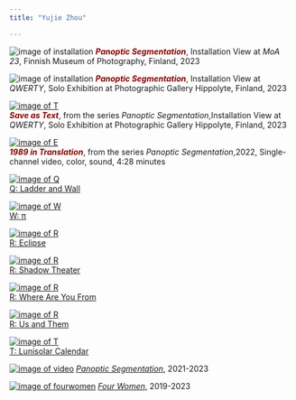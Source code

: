 ```yaml
---
title: "Yujie Zhou"

---
```


![image of installation](/images/moa23_install.jpg)
***<span style="color: #850000;">Panoptic Segmentation</span>***, Installation View at *MoA 23*, Finnish Museum of Photography, Finland, 2023

![image of installation](/images/Hippolyte/hippolyte-23.jpg)
***<span style="color: #850000;">Panoptic Segmentation</span>***, Installation View at *QWERTY*, Solo Exhibition at Photographic Gallery Hippolyte, Finland, 2023



[![image of T](/images/Hippolyte/hippolyte-saveastext.jpg)](https://yujiezhou.xyz/panoptic_segmentation/t/save-as-text/)  
***<span style="color: #850000;">Save as Text</span>***, from the series *Panoptic Segmentation*,Installation View at *QWERTY*, Solo Exhibition at Photographic Gallery Hippolyte, Finland, 2023



[![image of E](/images/QWERTY/W/1989-1.png)](https://yujiezhou.xyz/panoptic_segmentation/e/1989-in-translation/)    
***<span style="color: #850000;">1989 in Translation</span>***, from the series *Panoptic Segmentation*,2022, Single-channel video, color, sound, 4:28 minutes






[![image of Q](/images/QWERTY/Q/ladder1.jpg)](https://yujiezhou.xyz/panoptic_segmentation/q/ladder-and-wall/)    
[Q: Ladder and Wall](https://yujiezhou.xyz/panoptic_segmentation/q/ladder-and-wall/)

[![image of W](/images/QWERTY/R/flipbook.jpg)](https://yujiezhou.xyz/panoptic_segmentation/w/%CF%80/)    
[W: π](https://yujiezhou.xyz/panoptic_segmentation/w/%CF%80/)

[![image of R](/images/QWERTY/E/eclipse.jpg)](https://yujiezhou.xyz/panoptic_segmentation/r/eclipse/)    
[R: Eclipse](https://yujiezhou.xyz/panoptic_segmentation/r/eclipse/)


[![image of R](/images/QWERTY/E/shadowt-1.jpg)](https://yujiezhou.xyz/panoptic_segmentation/r/shadow-theater/)    
[R: Shadow Theater](https://yujiezhou.xyz/panoptic_segmentation/r/shadow-theater/)


[![image of R](/images/QWERTY/E/where-1.jpg)](https://yujiezhou.xyz/panoptic_segmentation/r/where-are-you-from/)    
[R: Where Are You From](https://yujiezhou.xyz/panoptic_segmentation/r/where-are-you-from/)


[![image of R](/images/QWERTY/E/us_and_them-1.jpg)](https://yujiezhou.xyz/panoptic_segmentation/r/us-and-them/)    
[R: Us and Them](https://yujiezhou.xyz/panoptic_segmentation/r/us-and-them/)



[![image of T](/images/QWERTY/T/calendar1.jpg)](https://yujiezhou.xyz/panoptic_segmentation/t/lunisolar-calendar/)  
[T: Lunisolar Calendar](https://yujiezhou.xyz/panoptic_segmentation/t/lunisolar-calendar/)


[![image of video](/images/moa23_video1.jpg)](https://yujiezhou.xyz/panoptic_segmentation/)
[*Panoptic Segmentation*](https://yujiezhou.xyz/panoptic_segmentation/), 2021-2023



[![image of fourwomen](/images/4.jpg)](https://yujiezhou.xyz/four_women/)
[*Four Women*](https://yujiezhou.xyz/four_women/), 2019-2023



